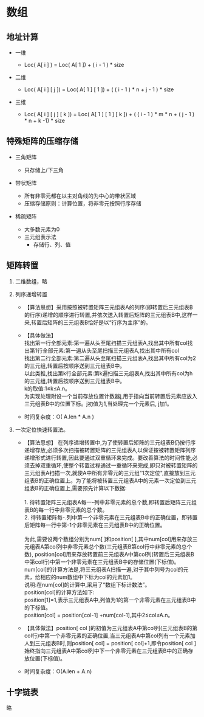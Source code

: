 # 数组
## 地址计算
- 一维
  - Loc( A[ i ] ) = Loc( A[ 1 ]) + ( i - 1 ) * size

- 二维
  - Loc( A[ i ] [ j ]) = Loc( A[ 1 ] [ 1 ])  + ( ( i - 1 ) * n + j - 1 ) * size
   
- 三维
  - Loc( A[ i ] [ j ] [ k ]) = Loc( A[ 1 ] [ 1 ] [ k ])  + ( ( i - 1 ) * m * n + ( j - 1 ) * n + k -1) * size 

## 特殊矩阵的压缩存储
- 三角矩阵
  - 只存储上/下三角

- 带状矩阵
  - 所有非零元都在以主对角线的为中心的带状区域
  - 压缩存储原则：计算位置，将非零元按照行序存储

- 稀疏矩阵
  - 大多数元素为0
  - 三元组表示法
    - 存储行、列、值

## 矩阵转置
1. 二维数组，略

2. 列序递增转置
    - 【算法思想】采用按照被转置矩阵三元组表A的列序(即转置后三元组表B的行序)递增的顺序进行转置,并依次送入转置后矩阵的三元组表B中,这样一来,转置后矩阵的三元组表B恰好是以“行序为主序”的。
    
    - 【具体做法】
    <br>找出第一行全部元素:第一遍从头至尾扫描三元组表A,找出其中所有col找出第1行全部元素:第一遍从头至尾扫描三元组表A,找出其中所有col
    <br>找出第二行全部元素:第二遍从头至尾扫描三元组表A,找出其中所有col为2的三元组,转置后按顺序送到三元组表B中。
    <br>以此类推,找出第k行全部元素:第k遍扫描三元组表A,找出其中所有col为h的三元组,转置后按顺序送到三元组表B中。
    <br>k的取值:1≤k≤A.n。
    <br>为实现处理附设一个当前存放位置计数器j,用于指向当前转置后元素应放入三元组表B中的位置下标。j初值为1,当处理完一个元素后, j加1。

    - 时间复杂度：O( A.len * A.n )

3. 一次定位快速转置法。
    - 【算法思想】 在列序递增转置中,为了使转置后矩阵的三元组表B仍按行序递增存放,必须多次扫描被转置矩阵的三元组表A,以保证按被转置矩阵列序递增形式进行转置,因此要通过双重循环来完成。要改善算法的时间性能,必须去掉双重循环,使整个转置过程通过一重循环来完成,即只对被转置矩阵的三元组表A扫描一次,就使A中所有非零元的三元组"1次定位",直接放到三元组表B的正确位置上。为了能将被转置三元组表A中的元素一次定位到三元组表B的正确位置上,需要预先计算以下数据:<br>
    <br>1. 待转置矩阵三元组表A每一-列中非零元素的总个数,即转置后矩阵三元组表B的每一行中非零元素的总个数。
    <br>2. 待转置矩阵每-.列中第一个非零元素在三元组表B中的正确位置，即转置后矩阵每一行中第-1个非零元素在三元组表B中的正确位置。
    <br><br>为此,需要设两个数组分别为num[ ]和position[ ],其中num[col]用来存放三元组表A第col列中非零元素总个数(三元组表B第col行中非零元素的总个数), position[col]用来存放转置前三元组表A中第col列(转置后三元组表B中第col行)中第一个非零元素在三元组表B中的存储位置(下标值)。num[col]的计算方法是,将三元组表A扫描一遍,对于其中列号为col的元素，给相应的num数组中下标为col的元素加1。
    <br>说明:在num[col]的计算中,采用了“数组下标计数法”。
    <br>position[col]的计算方法如下:
    <br>position[1]=1,表示三元组表A中,列值为1的第一个非零元素在三元组表B中的下标值。
    <br>position[col] = position[col-1] +num[col-1],其中2≤col≤A.n。

    - 【具体做法】position[ col ]的初值为三元组表A中第col列(三元组表B的第col行)中第一个非零元素的正确位置,当三元组表A中第col列有一个元素加人到三元组表B时,则position[ col] = position[ col]+1,即令position[ col ]始终指向三元组表A中第col列中下一个非零元素在三元组表B中的正确存放位置(下标值)。

    - 时间复杂度：O(A.len + A.n)

## 十字链表
略